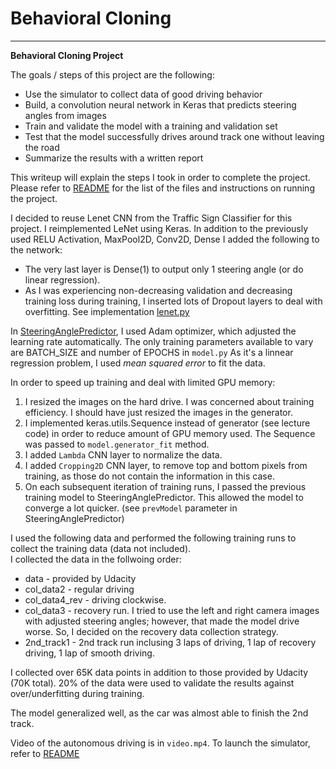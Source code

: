 # **Behavioral Cloning** 

---

**Behavioral Cloning Project**

The goals / steps of this project are the following:
* Use the simulator to collect data of good driving behavior
* Build, a convolution neural network in Keras that predicts steering angles from images
* Train and validate the model with a training and validation set
* Test that the model successfully drives around track one without leaving the road
* Summarize the results with a written report


[//]: # (Image References)

[image1]: ./examples/placeholder.png "Model Visualization"
[image2]: ./examples/placeholder.png "Grayscaling"
[image3]: ./examples/placeholder_small.png "Recovery Image"
[image4]: ./examples/placeholder_small.png "Recovery Image"
[image5]: ./examples/placeholder_small.png "Recovery Image"
[image6]: ./examples/placeholder_small.png "Normal Image"
[image7]: ./examples/placeholder_small.png "Flipped Image"


This writeup will explain the steps I took in order to complete the project.  Please refer to 
[README](./README.md) for the list of the files and instructions on running the project.

I decided to reuse Lenet CNN from the Traffic Sign Classifier for this project.  I reimplemented LeNet using Keras.
In addition to the previously used RELU Activation, MaxPool2D, Conv2D, Dense I added the following to the network:
* The very last layer is Dense(1) to output only 1 steering angle (or do linear regression).  
* As I was experiencing non-decreasing validation and decreasing training loss during training, I inserted lots of Dropout layers to deal with
overfitting.
See implementation [lenet.py](./lenet.py)

In [SteeringAnglePredictor](./steering_angle_predictor.py), I used Adam optimizer, which adjusted the learning rate automatically.
The only training parameters available to vary are BATCH_SIZE and number of EPOCHS in `model.py`
As it's a linnear regression problem, I used _mean squared error_ to fit the data.

In order to speed up training and deal with limited GPU memory:
1. I resized the images on the hard drive. I was concerned about training efficiency.  I should have just resized the images
in the generator.  
2. I implemented keras.utils.Sequence instead of generator (see lecture code) in order to reduce amount of GPU memory used.
The Sequence was passed to `model.generator_fit` method.
3. I added `Lambda` CNN layer to normalize the data.
4. I added `Cropping2D` CNN layer, to remove top and bottom pixels from training, as those do not contain the information in this case.
5. On each subsequent iteration of training runs, I passed the previous training model to SteeringAnglePredictor.  This allowed the model to
converge a lot quicker. (see `prevModel` parameter in SteeringAnglePredictor)

I used the following data and performed the following training runs to collect the training data (data not included).  
I collected the data in the follwoing order:
* data -  provided by Udacity
* col_data2 - regular driving
* col_data4_rev - driving clockwise.  
* col_data3 - recovery run. I tried to use the left and right camera images with adjusted steering angles; however, that 
made the model drive worse.  So, I decided on the recovery data collection strategy.
* 2nd_track1 - 2nd track run inclusing 3 laps of driving, 1 lap of recovery driving, 1 lap of smooth driving.

I collected over 65K data points in addition to those provided by Udacity (70K total).  20% of the data were used to validate the results
against over/underfitting during training.

The model generalized well, as the car was almost able to finish the 2nd track.

Video of the autonomous driving is in `video.mp4`.
To launch the simulator, refer to [README](./README.md)

